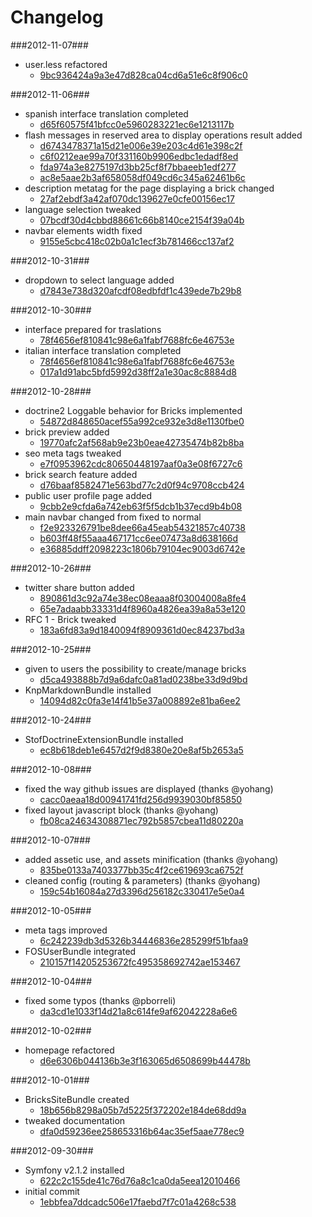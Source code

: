 # Changelog

###2012-11-07###

- user.less refactored
    - [9bc936424a9a3e47d828ca04cd6a51e6c8f906c0](https://github.com/inmarelibero/SymfonyBricks/commit/9bc936424a9a3e47d828ca04cd6a51e6c8f906c0)

###2012-11-06###

- spanish interface translation completed
    - [d65f60575f41bfcc0e5960283221ec6e1213117b](https://github.com/inmarelibero/SymfonyBricks/commit/d65f60575f41bfcc0e5960283221ec6e1213117b)
- flash messages in reserved area to display operations result added
    - [d6743478371a15d21e006e39e203c4d61e398c2f](https://github.com/inmarelibero/SymfonyBricks/commit/d6743478371a15d21e006e39e203c4d61e398c2f)
    - [c6f0212eae99a70f331160b9906edbc1edadf8ed](https://github.com/inmarelibero/SymfonyBricks/commit/c6f0212eae99a70f331160b9906edbc1edadf8ed)
    - [fda974a3e8275197d3bb25cf8f7bbaeeb1edf277](https://github.com/inmarelibero/SymfonyBricks/commit/fda974a3e8275197d3bb25cf8f7bbaeeb1edf277)
    - [ac8e5aae2b3af658058df049cd6c345a62461b6c](https://github.com/inmarelibero/SymfonyBricks/commit/ac8e5aae2b3af658058df049cd6c345a62461b6c)
- description metatag for the page displaying a brick changed
    - [27af2ebdf3a42af070dc139627e0cfe00156ec17](https://github.com/inmarelibero/SymfonyBricks/commit/27af2ebdf3a42af070dc139627e0cfe00156ec17)
- language selection tweaked
    - [07bcdf30d4cbbd88661c66b8140ce2154f39a04b](https://github.com/inmarelibero/SymfonyBricks/commit/07bcdf30d4cbbd88661c66b8140ce2154f39a04b)
- navbar elements width fixed
    - [9155e5cbc418c02b0a1c1ecf3b781466cc137af2](https://github.com/inmarelibero/SymfonyBricks/commit/9155e5cbc418c02b0a1c1ecf3b781466cc137af2)

###2012-10-31###

- dropdown to select language added
    - [d7843e738d320afcdf08edbfdf1c439ede7b29b8](https://github.com/inmarelibero/SymfonyBricks/commit/d7843e738d320afcdf08edbfdf1c439ede7b29b8)

###2012-10-30###

- interface prepared for traslations
    - [78f4656ef810841c98e6a1fabf7688fc6e46753e](https://github.com/inmarelibero/SymfonyBricks/commit/78f4656ef810841c98e6a1fabf7688fc6e46753e)
- italian interface translation completed
    - [78f4656ef810841c98e6a1fabf7688fc6e46753e](https://github.com/inmarelibero/SymfonyBricks/commit/78f4656ef810841c98e6a1fabf7688fc6e46753e)
    - [017a1d91abc5bfd5992d38ff2a1e30ac8c8884d8](https://github.com/inmarelibero/SymfonyBricks/commit/017a1d91abc5bfd5992d38ff2a1e30ac8c8884d8)
    
###2012-10-28###

- doctrine2 Loggable behavior for Bricks implemented
    - [54872d848650acef55a992ce932e3d8e1130fbe0](https://github.com/inmarelibero/SymfonyBricks/commit/54872d848650acef55a992ce932e3d8e1130fbe0)
- brick preview added
    - [19770afc2af568ab9e23b0eae42735474b82b8ba](https://github.com/inmarelibero/SymfonyBricks/commit/19770afc2af568ab9e23b0eae42735474b82b8ba)
- seo meta tags tweaked
    - [e7f0953962cdc80650448197aaf0a3e08f6727c6](https://github.com/inmarelibero/SymfonyBricks/commit/e7f0953962cdc80650448197aaf0a3e08f6727c6)
- brick search feature added
    - [d76baaf8582471e563bd77c2d0f94c9708ccb424](https://github.com/inmarelibero/SymfonyBricks/commit/d76baaf8582471e563bd77c2d0f94c9708ccb424)
- public user profile page added
    - [9cbb2e9cfda6a742eb63f5f5dcb1b37ecd9b4b08](https://github.com/inmarelibero/SymfonyBricks/commit/9cbb2e9cfda6a742eb63f5f5dcb1b37ecd9b4b08)
- main navbar changed from fixed to normal
    - [f2e923326791be8dee66a45eab54321857c40738](https://github.com/inmarelibero/SymfonyBricks/commit/f2e923326791be8dee66a45eab54321857c40738)
    - [b603ff48f55aaa467171cc6ee07473a8d638166d](https://github.com/inmarelibero/SymfonyBricks/commit/b603ff48f55aaa467171cc6ee07473a8d638166d)
    - [e36885ddff2098223c1806b79104ec9003d6742e](https://github.com/inmarelibero/SymfonyBricks/commit/e36885ddff2098223c1806b79104ec9003d6742e)

###2012-10-26###

- twitter share button added
    - [890861d3c92a74e38ec08eaaa8f03004008a8fe4](https://github.com/inmarelibero/SymfonyBricks/commit/890861d3c92a74e38ec08eaaa8f03004008a8fe4)
    - [65e7adaabb33331d4f8960a4826ea39a8a53e120](https://github.com/inmarelibero/SymfonyBricks/commit/65e7adaabb33331d4f8960a4826ea39a8a53e120)
- RFC 1 - Brick tweaked
    - [183a6fd83a9d1840094f8909361d0ec84237bd3a](https://github.com/inmarelibero/SymfonyBricks/commit/183a6fd83a9d1840094f8909361d0ec84237bd3a)

###2012-10-25###

- given to users the possibility to create/manage bricks
    - [d5ca493888b7d9a6dafc0a81ad0238be33d9d9bd](https://github.com/inmarelibero/SymfonyBricks/commit/d5ca493888b7d9a6dafc0a81ad0238be33d9d9bd)
- KnpMarkdownBundle installed
    - [14094d82c0fa3e14f41b5e37a008892e81ba6ee2](https://github.com/inmarelibero/SymfonyBricks/commit/14094d82c0fa3e14f41b5e37a008892e81ba6ee2)

###2012-10-24###

- StofDoctrineExtensionBundle installed
    - [ec8b618deb1e6457d2f9d8380e20e8af5b2653a5](https://github.com/inmarelibero/SymfonyBricks/commit/ec8b618deb1e6457d2f9d8380e20e8af5b2653a5)

###2012-10-08###

- fixed the way github issues are displayed (thanks @yohang)
    - [cacc0aeaa18d00941741fd256d9939030bf85850](https://github.com/inmarelibero/SymfonyBricks/commit/cacc0aeaa18d00941741fd256d9939030bf85850)
- fixed layout javascript block (thanks @yohang)
    - [fb08ca24634308871ec792b5857cbea11d80220a](https://github.com/inmarelibero/SymfonyBricks/commit/fb08ca24634308871ec792b5857cbea11d80220a)

###2012-10-07###

- added assetic use, and assets minification (thanks @yohang)
    - [835be0133a7403377bb35c4f2ce619693ca6752f](https://github.com/inmarelibero/SymfonyBricks/commit/835be0133a7403377bb35c4f2ce619693ca6752f)
- cleaned config (routing & parameters) (thanks @yohang)
    - [159c54b16084a27d3396d256182c330417e5e0a4](https://github.com/inmarelibero/SymfonyBricks/commit/159c54b16084a27d3396d256182c330417e5e0a4)

###2012-10-05###

- meta tags improved
    - [6c242239db3d5326b34446836e285299f51bfaa9](https://github.com/inmarelibero/SymfonyBricks/commit/6c242239db3d5326b34446836e285299f51bfaa9)
- FOSUserBundle integrated
    - [210157f14205253672fc495358692742ae153467](https://github.com/inmarelibero/SymfonyBricks/commit/210157f14205253672fc495358692742ae153467)

###2012-10-04###

- fixed some typos (thanks @pborreli)
    - [da3cd1e1033f14d21a8c614fe9af62042228a6e6](https://github.com/inmarelibero/SymfonyBricks/commit/da3cd1e1033f14d21a8c614fe9af62042228a6e6)

###2012-10-02###

- homepage refactored
    - [d6e6306b044136b3e3f163065d6508699b44478b](https://github.com/inmarelibero/SymfonyBricks/commit/d6e6306b044136b3e3f163065d6508699b44478b)

###2012-10-01###

- BricksSiteBundle created
    - [18b656b8298a05b7d5225f372202e184de68dd9a](https://github.com/inmarelibero/SymfonyBricks/commit/18b656b8298a05b7d5225f372202e184de68dd9a)
- tweaked documentation
    - [dfa0d59236ee258653316b64ac35ef5aae778ec9](https://github.com/inmarelibero/SymfonyBricks/commit/dfa0d59236ee258653316b64ac35ef5aae778ec9)

###2012-09-30###

- Symfony v2.1.2 installed
    - [622c2c155de41c76d76a8c1ca0da5eea12010466](https://github.com/inmarelibero/SymfonyBricks/commit/622c2c155de41c76d76a8c1ca0da5eea12010466)
- initial commit
    - [1ebbfea7ddcadc506e17faebd7f7c01a4268c538](https://github.com/inmarelibero/SymfonyBricks/commit/1ebbfea7ddcadc506e17faebd7f7c01a4268c538)
    
